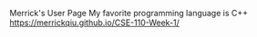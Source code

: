 Merrick's User Page
My favorite programming language is C++
https://merrickqiu.github.io/CSE-110-Week-1/
